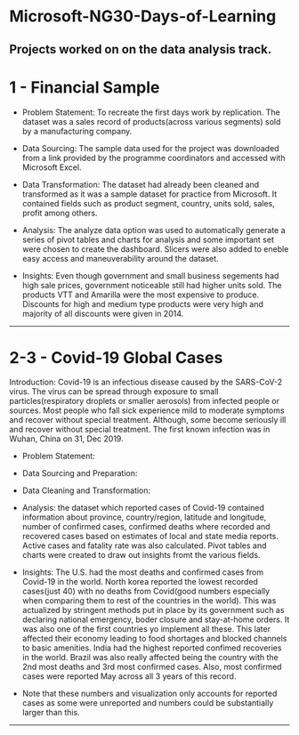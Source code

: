 # Microsoft-NG30-Days-of-Learning
Projects worked on on the data analysis track.
----
# 1 - Financial Sample
* Problem Statement:
To recreate the first days work by replication. The dataset was a sales record of products(across various segments) sold by a manufacturing company. 

* Data Sourcing:
The sample data used for the project was downloaded from a link provided by the programme coordinators and accessed with Microsoft Excel.

* Data Transformation:
The dataset had already been cleaned and transformed as it was a sample dataset for practice from Microsoft. It contained fields such as product segment, country, units sold, sales, profit among others.

* Analysis:
The analyze data option was used to automatically generate a series of pivot tables and charts for analysis and some important set were chosen to create the dashboard. Slicers were also added to eneble easy access and maneuverability around the dataset.

* Insights:
Even though government and small business segements had high sale prices, government noticeable still had higher units sold.
The products VTT and Amarilla were the most expensive to produce.
Discounts for high and medium type products were very high and majority of all discounts were given in 2014.

----
# 2-3 - Covid-19 Global Cases
Introduction:
Covid-19 is an infectious disease caused by the SARS-CoV-2 virus. The virus can be spread through exposure to small particles(respiratory droplets or smaller aerosols) from infected people or sources. Most people who fall sick experience mild to moderate symptoms and recover without special treatment. Although, some become seriously ill and recover without special treatment.
The first known infection was in Wuhan, China on 31, Dec 2019.

* Problem Statement:


* Data Sourcing and Preparation:


* Data Cleaning and Transformation:


* Analysis:
the dataset which reported cases of Covid-19 contained information about province, country/region, latitude and longitude, number of confirmed cases, confirmed deaths where recorded and recovered cases based on estimates of local and state media reports. Active cases and fatality rate was also calculated.
Pivot tables and charts were created to draw out insights fromt the various fields.

* Insights:
The U.S. had the most deaths and confirmed cases from Covid-19 in the world.
North korea reported the lowest recorded cases(just 40) with no deaths from Covid(good numbers especially when comparing them to rest of the countries in the world).
This was actualized by stringent methods put in place by its government such as declaring national emergency, boder closure and stay-at-home orders. It was also one of the first countries yo implement all these. This later affected their economy leading to food shortages and blocked channels to basic amenities.
India had the highest reported confimed recoveries in the world.
Brazil was also really affected being the country with the 2nd most deaths and 3rd most confirmed cases. Also, most confirmed cases were reported May across all 3 years of this record.

* Note that these numbers and visualization only accounts for reported cases as some were unreported and numbers could be substantially larger than this. 

----
